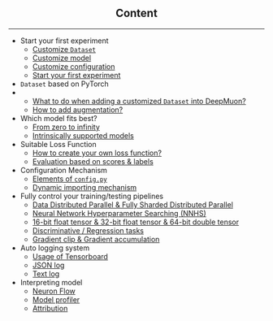 <center><h2>Content</h2></center>

---

- Start your first experiment
  - [Customize `Dataset`](start_exp/cus_dataset.md)
  - [Customize model](start_exp/cus_model.md)
  - [Customize configuration](start_exp/cus_config.md)
  - [Start your first experiment](start_exp/start_exp.md)
- `Dataset` based on PyTorch
- - [What to do when adding a customized `Dataset` into DeepMuon?](dataset/dataset.md)
  - [How to add augmentation?](dataset/augment.md)
- Which model fits best?
  - [From zero to infinity](models/zero_inf.md)
  - [Intrinsically supported models](models/intrinsic_models.md)
- Suitable Loss Function
  - [How to create your own loss function?](loss/loss.md)
  - [Evaluation based on scores & labels](loss/evaluation.md)
- Configuration Mechanism
  - [Elements of `config.py`](config/config.md)
  - [Dynamic importing mechanism](config/import.md)
- Fully control your training/testing pipelines
  - [Data Distributed Parallel & Fully Sharded Distributed Parallel](train_test/parallel.md)
  - [Neural Network Hyperparameter Searching (NNHS)](train_test/nnhs.md)
  - [16-bit float tensor & 32-bit float tensor & 64-bit double tensor](train_test/precision.md)
  - [Discriminative / Regression tasks](train_test/task.md)
  - [Gradient clip & Gradient accumulation](train_test/grad.md)
- Auto logging system
  - [Usage of Tensorboard](log/tensorboard.md)
  - [JSON log](log/json.md)
  - [Text log](log/text.md)
- Interpreting model
  - [Neuron Flow](interpret/neuron_flow.md)
  - [Model profiler](interpret/profiler.md)
  - [Attribution](interpret/attr.md)